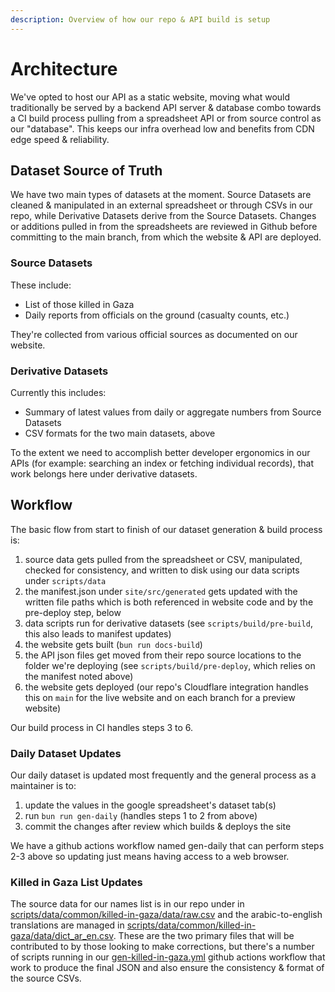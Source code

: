 ```yaml
---
description: Overview of how our repo & API build is setup
---
```


# Architecture

We've opted to host our API as a static website, moving what would traditionally be served by a backend API server & database combo towards a CI build process pulling from a spreadsheet API or from source control as our "database". This keeps our infra overhead low and benefits from CDN edge speed & reliability.

## Dataset Source of Truth

We have two main types of datasets at the moment. Source Datasets are cleaned & manipulated in an external spreadsheet or through CSVs in our repo, while Derivative Datasets derive from the Source Datasets. Changes or additions pulled in from the spreadsheets are reviewed in Github before committing to the main branch, from which the website & API are deployed.

### Source Datasets

These include:

- List of those killed in Gaza
- Daily reports from officials on the ground (casualty counts, etc.)

They're collected from various official sources as documented on our website.

### Derivative Datasets

Currently this includes:

- Summary of latest values from daily or aggregate numbers from Source Datasets
- CSV formats for the two main datasets, above

To the extent we need to accomplish better developer ergonomics in our APIs (for example: searching an index or fetching individual records), that work belongs here under derivative datasets.

## Workflow

The basic flow from start to finish of our dataset generation & build process is:

1. source data gets pulled from the spreadsheet or CSV, manipulated, checked for consistency, and written to disk using our data scripts under `scripts/data`
2. the manifest.json under `site/src/generated` gets updated with the written file paths which is both referenced in website code and by the pre-deploy step, below
3. data scripts run for derivative datasets (see `scripts/build/pre-build`, this also leads to manifest updates)
4. the website gets built (`bun run docs-build`)
5. the API json files get moved from their repo source locations to the folder we're deploying (see `scripts/build/pre-deploy`, which relies on the manifest noted above)
6. the website gets deployed (our repo's Cloudflare integration handles this on `main` for the live website and on each branch for a preview website)

Our build process in CI handles steps 3 to 6.

### Daily Dataset Updates

Our daily dataset is updated most frequently and the general process as a maintainer is to:

1. update the values in the google spreadsheet's dataset tab(s)
2. run `bun run gen-daily` (handles steps 1 to 2 from above)
3. commit the changes after review which builds & deploys the site

We have a github actions workflow named gen-daily that can perform steps 2-3 above so updating just means having access to a web browser.

### Killed in Gaza List Updates

The source data for our names list is in our repo under in [scripts/data/common/killed-in-gaza/data/raw.csv](https://github.com/TechForPalestine/palestine-datasets/blob/main/scripts/data/common/killed-in-gaza/data/raw.csv) and the arabic-to-english translations are managed in [scripts/data/common/killed-in-gaza/data/dict_ar_en.csv](https://github.com/TechForPalestine/palestine-datasets/blob/main/scripts/data/common/killed-in-gaza/data/dict_ar_en.csv). These are the two primary files that will be contributed to by those looking to make corrections, but there's a number of scripts running in our [gen-killed-in-gaza.yml](https://github.com/TechForPalestine/palestine-datasets/blob/main/.github/workflows/gen-killed-in-gaza.yml) github actions workflow that work to produce the final JSON and also ensure the consistency & format of the source CSVs.
